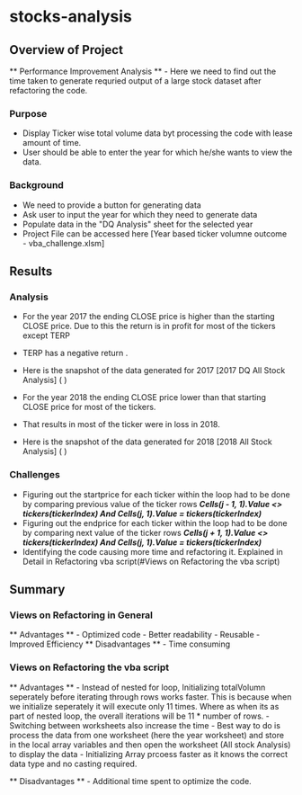 # stocks-analysis

## Overview of Project
** Performance Improvement Analysis ** - Here we need to find out the time taken to generate requried output of a large stock dataset after refactoring the code.
 
### Purpose
 * Display Ticker wise total volume data byt processing the code with lease amount of time.
 * User should be able to enter the year for which he/she wants to view the data.


### Background
 * We need to provide a button for generating data
 * Ask user to input the year for which they need to generate data
 * Populate data in the "DQ Analysis" sheet for the selected year
 * Project File can be accessed here [Year based ticker volumne outcome - vba_challenge.xlsm]

## Results

### Analysis
 * For the year 2017 the ending CLOSE price is higher than the starting CLOSE price. Due to this the return is in profit for most of the tickers except TERP
 * TERP has a negative return .
 * Here is the snapshot of the data generated for 2017 [2017 DQ All Stock Analysis] ( )

 * For the year 2018 the ending CLOSE price lower than that starting CLOSE price for most of the tickers. 
 * That results in most of the ticker were in loss in 2018.
 * Here is the snapshot of the data generated for 2018 [2018 All Stock Analysis] ( ) 

### Challenges
 * Figuring out the startprice for each ticker within the loop had to be done by comparing previous value of the ticker rows 
 ***Cells(j - 1, 1).Value <> tickers(tickerIndex) And Cells(j, 1).Value = tickers(tickerIndex)***
 * Figuring out the endprice for each ticker within the loop had to be done by comparing next value of the ticker rows 
 ***Cells(j + 1, 1).Value <> tickers(tickerIndex) And Cells(j, 1).Value = tickers(tickerIndex)***
 * Identifying the code causing more time and refactoring it. Explained in Detail in Refactoring vba script(#Views on Refactoring the vba script)

 
    

## Summary
 ### Views on Refactoring in General
 ** Advantages **
	- Optimized code
 	- Better readability 
	- Reusable 
	- Improved Efficiency
 ** Disadvantages **
	- Time consuming

 ### Views on Refactoring the vba script 
  ** Advantages **
	- Instead of nested for loop, Initializing totalVolumn seperately before iterating through rows works faster. This is because when we initialize seperately it will execute only 11 times. Where as when its as part of nested loop, the overall iterations will be 11 * number of rows.
	- Switching between worksheets also increase the time - Best way to do is process the data from one worksheet (here the year worksheet) and store in the local array variables and then open the worksheet (All stock Analysis) to display the data 
	- Initializing Array prcoess faster as it knows the correct data type and no casting required.

 ** Disadvantages **
	- Additional time spent to optimize the code.